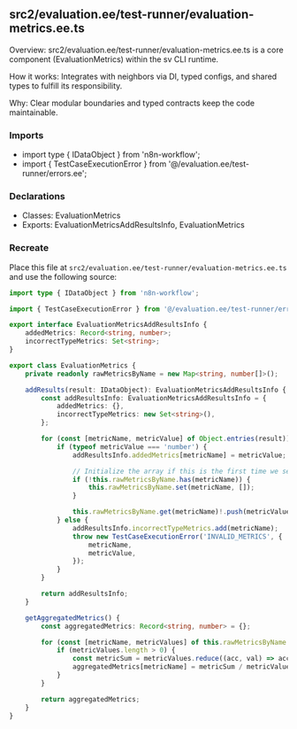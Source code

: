 ## src2/evaluation.ee/test-runner/evaluation-metrics.ee.ts

Overview: src2/evaluation.ee/test-runner/evaluation-metrics.ee.ts is a core component (EvaluationMetrics) within the sv CLI runtime.

How it works: Integrates with neighbors via DI, typed configs, and shared types to fulfill its responsibility.

Why: Clear modular boundaries and typed contracts keep the code maintainable.

### Imports

- import type { IDataObject } from 'n8n-workflow';
- import { TestCaseExecutionError } from '@/evaluation.ee/test-runner/errors.ee';

### Declarations

- Classes: EvaluationMetrics
- Exports: EvaluationMetricsAddResultsInfo, EvaluationMetrics

### Recreate

Place this file at `src2/evaluation.ee/test-runner/evaluation-metrics.ee.ts` and use the following source:

```ts
import type { IDataObject } from 'n8n-workflow';

import { TestCaseExecutionError } from '@/evaluation.ee/test-runner/errors.ee';

export interface EvaluationMetricsAddResultsInfo {
	addedMetrics: Record<string, number>;
	incorrectTypeMetrics: Set<string>;
}

export class EvaluationMetrics {
	private readonly rawMetricsByName = new Map<string, number[]>();

	addResults(result: IDataObject): EvaluationMetricsAddResultsInfo {
		const addResultsInfo: EvaluationMetricsAddResultsInfo = {
			addedMetrics: {},
			incorrectTypeMetrics: new Set<string>(),
		};

		for (const [metricName, metricValue] of Object.entries(result)) {
			if (typeof metricValue === 'number') {
				addResultsInfo.addedMetrics[metricName] = metricValue;

				// Initialize the array if this is the first time we see this metric
				if (!this.rawMetricsByName.has(metricName)) {
					this.rawMetricsByName.set(metricName, []);
				}

				this.rawMetricsByName.get(metricName)!.push(metricValue);
			} else {
				addResultsInfo.incorrectTypeMetrics.add(metricName);
				throw new TestCaseExecutionError('INVALID_METRICS', {
					metricName,
					metricValue,
				});
			}
		}

		return addResultsInfo;
	}

	getAggregatedMetrics() {
		const aggregatedMetrics: Record<string, number> = {};

		for (const [metricName, metricValues] of this.rawMetricsByName.entries()) {
			if (metricValues.length > 0) {
				const metricSum = metricValues.reduce((acc, val) => acc + val, 0);
				aggregatedMetrics[metricName] = metricSum / metricValues.length;
			}
		}

		return aggregatedMetrics;
	}
}

```
